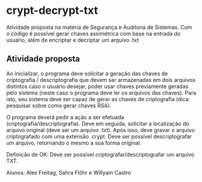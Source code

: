 # crypt-decrypt-txt
Atividade proposta na matéria de Segurança e Auditoria de Sistemas. Com o código é possível gerar chaves assimétrica com base na entrada do usuário, além de encriptar e decriptar um arquivo .txt


## Atividade proposta

Ao inicializar, o programa deve solicitar a geração das chaves de criptografia / descriptografia que devem ser armazenadas em dois arquivos distintos caso o usuário desejar, poder usar chaves previamente geradas pelo sistema (neste caso o programa deve ler os arquivos das chaves). Para isto, seu sistema deve ser capaz de gerar as chaves de criptografia (dica: pesquisar sobre como gerar chaves RSA).

O programa deverá pedir a ação a ser efetuada (criptografia/descriptografia). Deve em seguida, solicitar a localização do arquivo original (deve ser um arquivo .txt). Após isso, deve gravar o arquivo criptografado com uma extensão .crypt. Deve ser possível descriptografar um arquivo, retornando o mesmo a sua forma original.

Definição de OK: Deve ser possível criptografar/descriptografar um arquivo TXT.

Alunos: Alex Freitag, Sahra Flôhr e Willyam Castro
